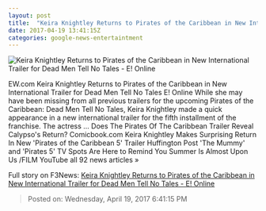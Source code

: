 ```yaml
---
layout: post
title:  "Keira Knightley Returns to Pirates of the Caribbean in New International Trailer for Dead Men Tell No Tales - E! Online"
date: 2017-04-19 13:41:15Z
categories: google-news-entertaintment
---
```


![Keira Knightley Returns to Pirates of the Caribbean in New International Trailer for Dead Men Tell No Tales - E! Online](http://akns-images.eonline.com/eol_images/Entire_Site/2017319/rs_600x600-170419060616-600.Keira.jpg?downsize=450:*&crop=450:350;left,top)

EW.com Keira Knightley Returns to Pirates of the Caribbean in New International Trailer for Dead Men Tell No Tales E! Online While she may have been missing from all previous trailers for the upcoming Pirates of the Caribbean: Dead Men Tell No Tales, Keira Knightley made a quick appearance in a new international trailer for the fifth installment of the franchise. The actress ... Does The Pirates Of The Caribbean Trailer Reveal Calypso's Return? Comicbook.com Keira Knightley Makes Surprising Return In New 'Pirates of the Caribbean 5' Trailer Huffington Post 'The Mummy' and 'Pirates 5' TV Spots Are Here to Remind You Summer Is Almost Upon Us /FILM YouTube all 92 news articles »


Full story on F3News: [Keira Knightley Returns to Pirates of the Caribbean in New International Trailer for Dead Men Tell No Tales - E! Online](http://www.f3nws.com/n/2XHptB)

> Posted on: Wednesday, April 19, 2017 6:41:15 PM
